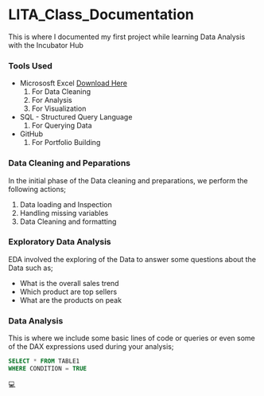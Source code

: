 # LITA_Class_Documentation
This is where I documented my first project while learning Data Analysis with the Incubator Hub

### Tools Used
- Micrososft Excel [Download Here](https://www.microsoft.com)
  1. For Data Cleaning
  2. For Analysis
  3. For Visualization
- SQL - Structured Query Language
  1. For Querying Data
- GitHub 
  1. For Portfolio Building
 
### Data Cleaning and Peparations
In the initial phase of the Data cleaning and preparations, we perform the following actions;
  1. Data loading and Inspection
  2. Handling missing variables
  3. Data Cleaning and formatting

### Exploratory Data Analysis
EDA involved the exploring of the Data to answer some questions about the Data such as;
- What is the overall sales trend
- Which product are top sellers
- What are the products on peak

### Data Analysis
This is where we include some basic lines of code or queries or even some of the DAX expressions used during your analysis;

```SQL
SELECT * FROM TABLE1
WHERE CONDITION = TRUE
```
💻     
